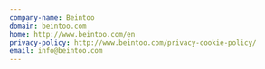 ```yaml
---
company-name: Beintoo
domain: beintoo.com
home: http://www.beintoo.com/en
privacy-policy: http://www.beintoo.com/privacy-cookie-policy/
email: info@beintoo.com
---
```




